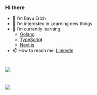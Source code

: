 ### Hi there

- 👋 I’m Bayu Erich 
- 👀 I’m interested in Learning new things
- 🌱 I’m currently learning: 
  + [Golang](https://golang.org/)
  + [TypeScript](https://www.typescriptlang.org/)
  + [Next.js](https://nextjs.org/)
- 📫 How to reach me: [LinkedIn](https://www.linkedin.com/in/bayuerich/)

# 

<a href="#">
  <img align="center" src="https://github-readme-stats.vercel.app/api?username=bayue48&show_icons=true" />
</a>

#

<a href="https://wakatime.com"><img src="https://wakatime.com/share/@yu_/a48e7271-a607-4913-b97c-6e0499a1cd95.png" /></a>
